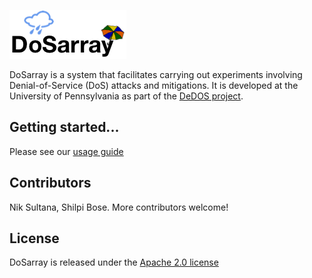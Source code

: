 ![Pax](doc/dosarray_logo.png)

DoSarray is a system that facilitates carrying out experiments involving
Denial-of-Service (DoS) attacks and mitigations.
It is developed at the University of Pennsylvania as part of the [DeDOS project](http://dedos-project.net/).

## Getting started...
Please see our [usage guide](doc/USAGE.md)

## Contributors
Nik Sultana, Shilpi Bose. More contributors welcome!

## License
DoSarray is released under the [Apache 2.0 license](LICENSE)
